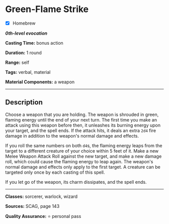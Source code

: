 # Green-Flame Strike

- [x] Homebrew

***0th-level evocation***

**Casting Time:** bonus action

**Duration:** 1 round

**Range:** self

**Tags:** verbal, material

**Material Components:** a weapon

---

## Description
Choose a weapon that you are holding.
The weapon is shrouded in green, flaming energy until the end of your next turn.
The first time you make an attack using this weapon before then, it unleashes its burning energy upon your target, and the spell ends.
If the attack hits, it deals an extra `2d4` fire damage in addition to the weapon's normal damage and effects.

If you roll the same numbers on both `d4`s, the flaming energy leaps from the target to a different creature of your choice within 5 feet of it.
Make a new Melee Weapon Attack Roll against the new target, and make a new damage roll, which could cause the flaming energy to leap again.
The weapon's normal damage and effects only apply to the first target.
A creature can be targeted only once by each casting of this spell.

If you let go of the weapon, its charm dissipates, and the spell ends.

---

**Classes:** sorcerer, warlock, wizard

**Sources:** SCAG, page 143

**Quality Assurance:** :star: personal pass
